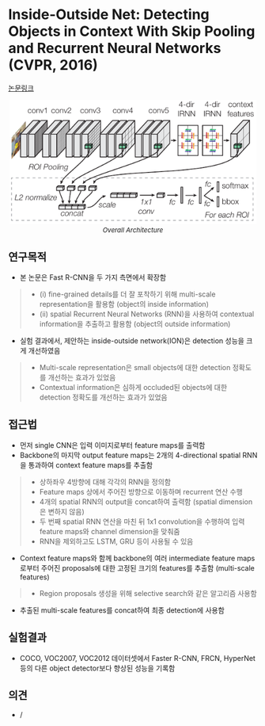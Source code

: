 # Inside-Outside Net: Detecting Objects in Context With Skip Pooling and Recurrent Neural Networks (CVPR, 2016)

[논문링크](https://openaccess.thecvf.com/content_cvpr_2016/html/Bell_Inside-Outside_Net_Detecting_CVPR_2016_paper.html)

<p align="center">
    <img width="500" alt='fig1' src="../img/bell2016inside.png?raw=true"></br>
    <em><font size=2>Overall Architecture</font></em>
</p>

## 연구목적
- 본 논문은 Fast R-CNN을 두 가지 측면에서 확장함
> - (i) fine-grained details를 더 잘 포착하기 위해 multi-scale representation을 활용함 (object의 inside information)
> - (ii) spatial Recurrent Neural Networks (RNN)을 사용하여 contextual information을 추출하고 활용함 (object의 outside information)
- 실험 결과에서, 제안하는 inside-outside network(ION)은 detection 성능을 크게 개선하였음
> - Multi-scale representation은 small objects에 대한 detection 정확도를 개선하는 효과가 있었음
> - Contextual information은 심하게 occluded된 objects에 대한 detection 정확도를 개선하는 효과가 있었음

## 접근법
- 먼저 single CNN은 입력 이미지로부터 feature maps를 출력함
- Backbone의 마지막 output feature maps는 2개의 4-directional spatial RNN을 통과하여 context feature maps를 추출함
> - 상하좌우 4방향에 대해 각각의 RNN을 정의함
> - Feature maps 상에서 주어진 방향으로 이동하며 recurrent 연산 수행
> - 4개의 spatial RNN의 output을 concat하여 출력함 (spatial dimension은 변하지 않음)
> - 두 번째 spatial RNN 연산을 마친 뒤 1x1 convolution을 수행하여 입력 feature maps와 channel dimension을 맞춰줌
> - RNN을 제외하고도 LSTM, GRU 등이 사용될 수 있음
- Context feature maps와 함께 backbone의 여러 intermediate feature maps로부터 주어진 proposals에 대한 고정된 크기의 features를 추출함 (multi-scale features)
> - Region proposals 생성을 위해 selective search와 같은 알고리즘 사용함
- 추출된 multi-scale features를 concat하여 최종 detection에 사용함

## 실험결과
- COCO, VOC2007, VOC2012 데이터셋에서 Faster R-CNN, FRCN, HyperNet 등의 다른 object detector보다 향상된 성능을 기록함

## 의견
- / 